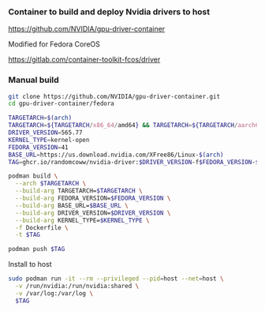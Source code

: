### Container to build and deploy Nvidia drivers to host

https://github.com/NVIDIA/gpu-driver-container

Modified for Fedora CoreOS

https://gitlab.com/container-toolkit-fcos/driver

### Manual build

```bash
git clone https://github.com/NVIDIA/gpu-driver-container.git
cd gpu-driver-container/fedora

TARGETARCH=$(arch)
TARGETARCH=${TARGETARCH/x86_64/amd64} && TARGETARCH=${TARGETARCH/aarch64/arm64}
DRIVER_VERSION=565.77
KERNEL_TYPE=kernel-open
FEDORA_VERSION=41
BASE_URL=https://us.download.nvidia.com/XFree86/Linux-$(arch)
TAG=ghcr.io/randomcoww/nvidia-driver:$DRIVER_VERSION-f$FEDORA_VERSION-$TARGETARCH

podman build \
  --arch $TARGETARCH \
  --build-arg TARGETARCH=$TARGETARCH \
  --build-arg FEDORA_VERSION=$FEDORA_VERSION \
  --build-arg BASE_URL=$BASE_URL \
  --build-arg DRIVER_VERSION=$DRIVER_VERSION \
  --build-arg KERNEL_TYPE=$KERNEL_TYPE \
  -f Dockerfile \
  -t $TAG

podman push $TAG
```

Install to host

```bash
sudo podman run -it --rm --privileged --pid=host --net=host \
  -v /run/nvidia:/run/nvidia:shared \
  -v /var/log:/var/log \
  $TAG
```
